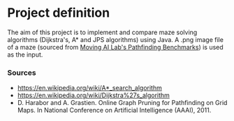 # Project definition

The aim of this project is to implement and compare maze solving algorithms (Dijkstra's, A* and JPS algorithms) using Java. A .png image file of a maze (sourced from [Moving AI Lab's Pathfinding Benchmarks](https://www.movingai.com/benchmarks/)) is used as the input.

### Sources
* https://en.wikipedia.org/wiki/A*_search_algorithm
* https://en.wikipedia.org/wiki/Dijkstra%27s_algorithm
* D. Harabor and A. Grastien. Online Graph Pruning for Pathfinding on Grid Maps. In National Conference on Artificial Intelligence (AAAI), 2011.
